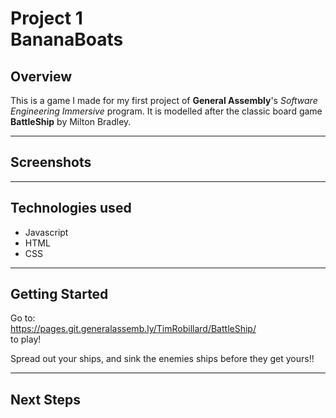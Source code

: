 # Project 1 <br> BananaBoats

## Overview

This is a game I made for my first project of <strong>General Assembly</strong>'s <em>Software Engineering Immersive</em> program.  It is modelled after the classic board game <strong>BattleShip</strong> by Milton Bradley.

---

## Screenshots

---

## Technologies used

* Javascript
* HTML
* CSS
 

---

## Getting Started
Go to:<br>
https://pages.git.generalassemb.ly/TimRobillard/BattleShip/ <br>
to play!

Spread out your ships, and sink the enemies ships before they get yours!!

---


## Next Steps

